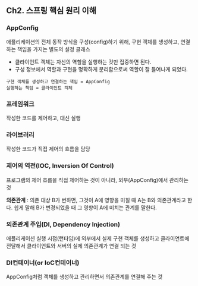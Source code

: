 ## Ch2. 스프링 핵심 원리 이해

### AppConfig

애플리케이션의 전체 동작 방식을 구성(config)하기 위해, 구현 객체를 생성하고, 연결하는 책임을 가지는 별도의 설정 클래스

- 클라이언트 객체는 자신의 역할을 실행하는 것만 집중하면 된다.
- 구성 정보에서 역할과 구현을 명확하게 분리함으로써 역할이 잘 들어나게 되었다.

```text
구현 객체를 생성하고 연결하는 책임 = AppConfig
실행하는 책임 = 클라이언트 객체
```

### 프레임워크

작성한 코드를 제어하고, 대신 실행

### 라이브러리

작성한 코드가 직접 제어의 흐름을 담당

### 제어의 역전(IOC, Inversion Of Control)

프로그램의 제어 흐름을 직접 제어하는 것이 아니라, 외부(AppConfig)에서 관리하는 것

**의존관계** : 의존 대상 B가 변하면, 그것이 A에 영향을 미칠 때 A는 B와 의존관계라고 한다. 쉽게 말해 B가 변경되었을 때 그 영향이 A에 미치는 관계를 말한다.

### 의존관계 주입(DI, Dependency Injection)

애플리케이션 실행 시점(런타임)에 외부에서 실제 구현 객체를 생성하고 클라이언트에 전달해서 클라이언트와 서버의 실제 의존관계가 연결 되는 것

### DI컨테이너(or IoC컨테이너)

AppConfig처럼 객체를 생성하고 관리하면서 의존관계를 연결해 주는 것